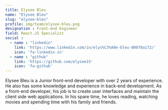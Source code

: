 ```yaml
---
title: Elysee Bleu
name: "Elysee Bleu"
slug: "elysee-bleu"
profile: img/team/elysee-bleu.png
designation : Front-end Engineer
field: React.JS Specialist
social :
  - name : "linkedin"
    link: 'https://www.linkedin.com/in/elys%C3%A9e-bleu-00078a172/'
    icon: 'fa-linkedin-in'
  - name : "github"
    link: 'https://github.com/elysee15'
    icon: 'fa-github'
---
```

Elysee Bleu is a Junior front-end developer with over 2 years of experience. He also has some knowledge and experience in back-end development. As a front-end developer, his job is to create user interfaces and maintain the client side web applications. In his spare time, he loves reading, watching movies and spending time with his family and friends.